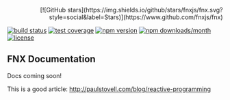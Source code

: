 <p align='right'>
  [![GitHub stars](https://img.shields.io/github/stars/fnxjs/fnx.svg?style=social&label=Stars)](https://www.github.com/fnxjs/fnx)
</p>

[![build status](https://img.shields.io/travis/fnxjs/fnx/master.svg?style=flat)](https://travis-ci.org/fnxjs/fnx)
[![test coverage](https://img.shields.io/coveralls/fnxjs/fnx/master.svg?style=flat)](https://coveralls.io/github/fnxjs/fnx?branch=master)
[![npm version](https://img.shields.io/npm/v/fnx.svg?style=flat)](https://www.npmjs.com/package/fnx)
[![npm downloads/month](https://img.shields.io/npm/dm/fnx.svg?style=flat)](https://www.npmjs.com/package/fnx)
[![license](https://img.shields.io/github/license/fnxjs/fnx.svg?style=flat)](https://en.wikipedia.org/wiki/MIT_License)

## FNX Documentation

Docs coming soon!

This is a good article: http://paulstovell.com/blog/reactive-programming
